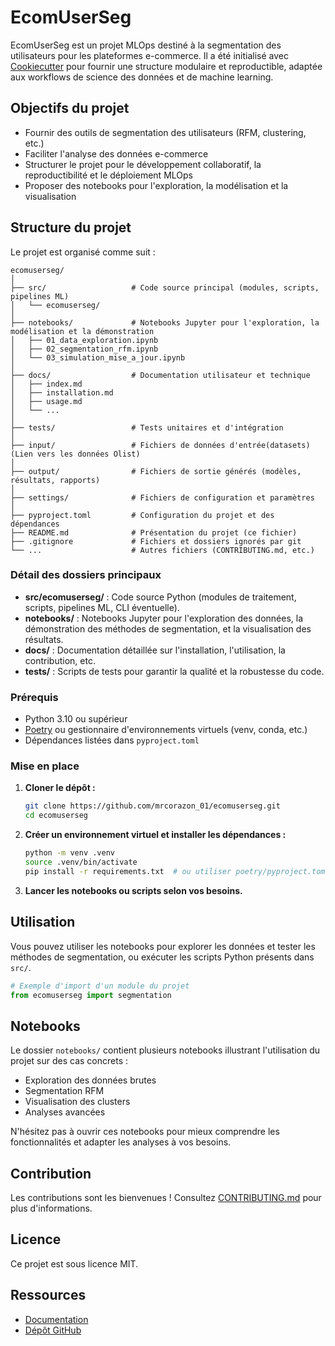 # EcomUserSeg

EcomUserSeg est un projet MLOps destiné à la segmentation des utilisateurs pour les plateformes e-commerce. Il a été initialisé avec [Cookiecutter](https://cookiecutter.readthedocs.io/) pour fournir une structure modulaire et reproductible, adaptée aux workflows de science des données et de machine learning.

## Objectifs du projet

- Fournir des outils de segmentation des utilisateurs (RFM, clustering, etc.)
- Faciliter l'analyse des données e-commerce
- Structurer le projet pour le développement collaboratif, la reproductibilité et le déploiement MLOps
- Proposer des notebooks pour l'exploration, la modélisation et la visualisation

## Structure du projet

Le projet est organisé comme suit :

```
ecomuserseg/
│
├── src/                   # Code source principal (modules, scripts, pipelines ML)
│   └── ecomuserseg/       
│
├── notebooks/             # Notebooks Jupyter pour l'exploration, la modélisation et la démonstration
│   ├── 01_data_exploration.ipynb
│   ├── 02_segmentation_rfm.ipynb
│   └── 03_simulation_mise_a_jour.ipynb            
│
├── docs/                  # Documentation utilisateur et technique
│   ├── index.md
│   ├── installation.md
│   ├── usage.md
│   └── ...
│
├── tests/                 # Tests unitaires et d'intégration
│
├── input/                 # Fichiers de données d'entrée(datasets) (Lien vers les données Olist)
│
├── output/                # Fichiers de sortie générés (modèles, résultats, rapports) 
│
├── settings/              # Fichiers de configuration et paramètres
│
├── pyproject.toml         # Configuration du projet et des dépendances
├── README.md              # Présentation du projet (ce fichier)
├── .gitignore             # Fichiers et dossiers ignorés par git
└── ...                    # Autres fichiers (CONTRIBUTING.md, etc.)
```

### Détail des dossiers principaux

- **src/ecomuserseg/** : Code source Python (modules de traitement, scripts, pipelines ML, CLI éventuelle).
- **notebooks/** : Notebooks Jupyter pour l'exploration des données, la démonstration des méthodes de segmentation, et la visualisation des résultats.
- **docs/** : Documentation détaillée sur l'installation, l'utilisation, la contribution, etc.
- **tests/** : Scripts de tests pour garantir la qualité et la robustesse du code.

### Prérequis

- Python 3.10 ou supérieur
- [Poetry](https://python-poetry.org/) ou gestionnaire d'environnements virtuels (venv, conda, etc.)
- Dépendances listées dans `pyproject.toml`

### Mise en place

1. **Cloner le dépôt :**
   ```sh
   git clone https://github.com/mrcorazon_01/ecomuserseg.git
   cd ecomuserseg
   ```

2. **Créer un environnement virtuel et installer les dépendances :**
   ```sh
   python -m venv .venv
   source .venv/bin/activate
   pip install -r requirements.txt  # ou utiliser poetry/pyproject.toml
   ```

3. **Lancer les notebooks ou scripts selon vos besoins.**

## Utilisation

Vous pouvez utiliser les notebooks pour explorer les données et tester les méthodes de segmentation, ou exécuter les scripts Python présents dans `src/`.

```python
# Exemple d'import d'un module du projet
from ecomuserseg import segmentation
```

## Notebooks

Le dossier `notebooks/` contient plusieurs notebooks illustrant l'utilisation du projet sur des cas concrets :
- Exploration des données brutes
- Segmentation RFM
- Visualisation des clusters
- Analyses avancées

N'hésitez pas à ouvrir ces notebooks pour mieux comprendre les fonctionnalités et adapter les analyses à vos besoins.

## Contribution

Les contributions sont les bienvenues ! Consultez [CONTRIBUTING.md](CONTRIBUTING.md) pour plus d'informations.

## Licence

Ce projet est sous licence MIT.

## Ressources

- [Documentation](docs/index.md)
- [Dépôt GitHub](https://github.com/mrcorazon_01/ecomuserseg)

